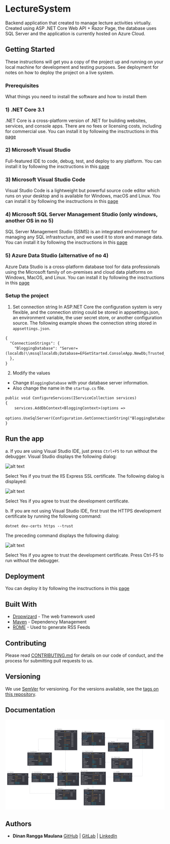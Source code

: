# LectureSystem
Backend application that created to manage lecture activities virtually. Created using ASP .NET Core Web API + Razor Page, the database uses SQL Server and the application is currently hosted on Azure Cloud.

## Getting Started

These instructions will get you a copy of the project up and running on your local machine for development and testing purposes. See deployment for notes on how to deploy the project on a live system.

### Prerequisites

What things you need to install the software and how to install them

### 1) .NET Core 3.1

.NET Core is a cross-platform version of .NET for building websites, services, and console apps. There are no fees or licensing costs, including for commercial use.
You can install it by following the insctructions in this [page](https://dotnet.microsoft.com/download)

### 2) Microsoft Visual Studio

Full-featured IDE to code, debug, test, and deploy to any platform.
You can install it by following the insctructions in this [page](https://visualstudio.microsoft.com/vs/)

### 3) Microsoft Visual Studio Code

Visual Studio Code is a lightweight but powerful source code editor which runs on your desktop and is available for Windows, macOS and Linux.
You can install it by following the insctructions in this [page](https://code.visualstudio.com/download)

### 4) Microsoft SQL Server Management Studio (only windows, another OS in no 5)

SQL Server Management Studio (SSMS) is an integrated environment for managing any SQL infrastructure, and we used it to store and manage data. 
You can install it by following the insctructions in this [page](https://docs.microsoft.com/en-us/sql/ssms/download-sql-server-management-studio-ssms?view=sql-server-ver15)

### 5) Azure Data Studio (alternative of no 4)

Azure Data Studio is a cross-platform database tool for data professionals using the Microsoft family of on-premises and cloud data platforms on Windows, MacOS, and Linux. 
You can install it by following the insctructions in this [page](https://docs.microsoft.com/en-us/sql/azure-data-studio/what-is?view=sql-server-ver15)

### Setup the project

1) Set connection string
In ASP.NET Core the configuration system is very flexible, and the connection string could be stored in appsettings.json, an environment variable, the user secret store, or another configuration source. 
The following example shows the connection string stored in `appsettings.json`.

```
{
  "ConnectionStrings": {
    "BloggingDatabase": "Server=(localdb)\\mssqllocaldb;Database=EFGetStarted.ConsoleApp.NewDb;Trusted_Connection=True;"
  },
}
```

2) Modify the values
- Change `BloggingDatabase` with your database server information.
- Also change the name in the `startup.cs` file.

```
public void ConfigureServices(IServiceCollection services)
{
    services.AddDbContext<BloggingContext>(options =>
        options.UseSqlServer(Configuration.GetConnectionString("BloggingDatabase")));
}
```

## Run the app
a. If you are using Visual Studio IDE, just press `Ctrl+F5` to run without the debugger.
Visual Studio displays the following dialog:

![alt text](https://docs.microsoft.com/en-us/aspnet/core/getting-started/_static/trustcert.png?view=aspnetcore-3.1)

Select Yes if you trust the IIS Express SSL certificate.
The following dialog is displayed:

![alt text](https://docs.microsoft.com/en-us/aspnet/core/getting-started/_static/cert.png?view=aspnetcore-3.1)

Select Yes if you agree to trust the development certificate.

b. If you are not using Visual Studio IDE, first trust the HTTPS development certificate by running the following command:
```
dotnet dev-certs https --trust
```
The preceding command displays the following dialog:

![alt text](https://docs.microsoft.com/en-us/aspnet/core/getting-started/_static/cert.png?view=aspnetcore-3.1)

Select Yes if you agree to trust the development certificate.
Press Ctrl-F5 to run without the debugger.

## Deployment

You can deploy it by following the insctructions in this [page](https://docs.microsoft.com/en-us/aspnet/core/tutorials/publish-to-azure-webapp-using-vs?view=aspnetcore-3.1)

## Built With

* [Dropwizard](http://www.dropwizard.io/1.0.2/docs/) - The web framework used
* [Maven](https://maven.apache.org/) - Dependency Management
* [ROME](https://rometools.github.io/rome/) - Used to generate RSS Feeds

## Contributing

Please read [CONTRIBUTING.md](https://gist.github.com/PurpleBooth/b24679402957c63ec426) for details on our code of conduct, and the process for submitting pull requests to us.

## Versioning

We use [SemVer](http://semver.org/) for versioning. For the versions available, see the [tags on this repository](https://github.com/your/project/tags).

## Documentation
![alt text](https://raw.githubusercontent.com/dinanrm/LectureSystem/develop/ALE%20-%20Lecture%20System%2C%20v22.png)

## Authors

* **Dinan Rangga Maulana**
[GitHub](https://github.com/dinanrm) | [GitLab](https://gitlab.com/dinanrm) | [LinkedIn](https://www.linkedin.com/in/dinanrm/) 
